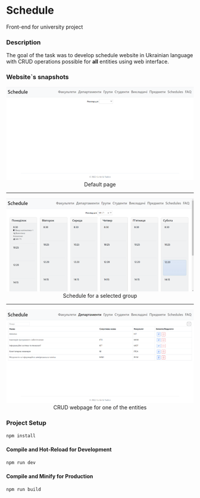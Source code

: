 # Schedule
Front-end for university project 

### Description
The goal of the task was to develop schedule website in Ukrainian language with CRUD operations possible for **all** entities using web interface. 

### Website`s snapshots
<p align="center">
<img src="public/snapshots/Screenshot_4.png" alt="Default page">
Default page
</p>
<hr>
<p align="center">
<img src="public/snapshots/Screenshot_5.png" alt="Schedule for a selected group">
Schedule for a selected group
</p>
<hr>
<p align="center">
<img src="public/snapshots/Screenshot_6.png" alt="CRUD webpage for one of the entities">
CRUD webpage for one of the entities
</p>


### Project Setup

```sh
npm install
```

#### Compile and Hot-Reload for Development

```sh
npm run dev
```

#### Compile and Minify for Production

```sh
npm run build
```
